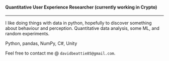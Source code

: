 #### Quantitative User Experience Researcher (currently working in Crypto)
----

I like doing things with data in python, hopefully to discover something about behaviour and perception. Quantitative data analysis, some ML, and random experiments.

Python, pandas, NumPy, C#, Unity

Feel free to contact me @ `davidbeattie85@gmail.com`.
